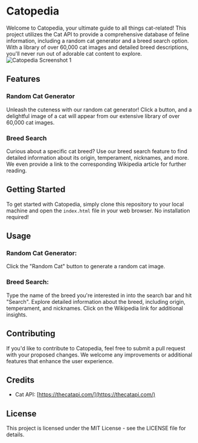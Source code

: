 # Catopedia

Welcome to Catopedia, your ultimate guide to all things cat-related! This project utilizes the Cat API to provide a comprehensive database of feline information, including a random cat generator and a breed search option. With a library of over 60,000 cat images and detailed breed descriptions, you'll never run out of adorable cat content to explore.
![Catopedia Screenshot 1](https://i.imgur.com/uxN5sWI.png)
## Features

### Random Cat Generator
Unleash the cuteness with our random cat generator! Click a button, and a delightful image of a cat will appear from our extensive library of over 60,000 cat images.

### Breed Search
Curious about a specific cat breed? Use our breed search feature to find detailed information about its origin, temperament, nicknames, and more. We even provide a link to the corresponding Wikipedia article for further reading.

## Getting Started
To get started with Catopedia, simply clone this repository to your local machine and open the `index.html` file in your web browser. No installation required!

## Usage

### Random Cat Generator:
Click the "Random Cat" button to generate a random cat image.

### Breed Search:
Type the name of the breed you're interested in into the search bar and hit "Search". Explore detailed information about the breed, including origin, temperament, and nicknames. Click on the Wikipedia link for additional insights.

## Contributing

If you'd like to contribute to Catopedia, feel free to submit a pull request with your proposed changes. We welcome any improvements or additional features that enhance the user experience.

## Credits

- Cat API: [https://thecatapi.com/](https://thecatapi.com/)

## License

This project is licensed under the MIT License - see the LICENSE file for details.
